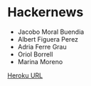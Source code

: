 # Hackernews

* Jacobo Moral Buendia
* Albert Figuera Perez
* Adria Ferre Grau
* Oriol Borrell
* Marina Moreno

[Heroku URL](https://hackernews13c.herokuapp.com/)
